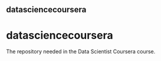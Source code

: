 ## datasciencecoursera
# datasciencecoursera
The repository needed in the Data Scientist Coursera course.
